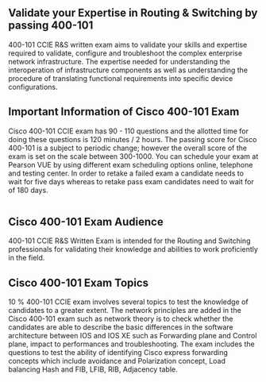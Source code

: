 <h2>Validate your Expertise in Routing &amp; Switching by passing 400-101</h2>

<p>400-101 CCIE R&amp;S written exam aims to validate your skills and expertise required to validate, configure and troubleshoot the complex enterprise network infrastructure. The expertise needed for understanding the interoperation of infrastructure components as well as understanding the procedure of translating functional requirements into specific device configurations.</p>

<h2>Important Information of Cisco 400-101 Exam</h2>

<p>Cisco 400-101 CCIE exam has 90 - 110 questions and the allotted time for doing these questions is 120 minutes / 2 hours. The passing score for Cisco 400-101 is a subject to periodic change; however the overall score of the exam is set on the scale between 300-1000. You can schedule your exam at Pearson VUE by using different exam scheduling options online, telephone and testing center. In order to retake a failed exam a candidate needs to wait for five days whereas to retake pass exam candidates need to wait for of 180 days.</p>

<p><a href="https://www.dumps4success.com/cisco/400-101-dumps"><img alt="" src="http://soperdoper.com/search_portal/uploads/general_banners/1547113073_BANNER-9.png" /></a></p>

<h2>Cisco 400-101 Exam Audience</h2>

<p>400-101 CCIE R&amp;S Written Exam is intended for the Routing and Switching professionals for validating their knowledge and abilities to work proficiently in the field.</p>

<h2>Cisco 400-101 Exam Topics</h2>

<p>10 % 400-101 CCIE exam involves several topics to test the knowledge of candidates to a greater extent. The network principles are added in the Cisco 400-101 exam such as network theory is to check whether the candidates are able to describe the basic differences in the software architecture between IOS and IOS XE such as Forwarding plane and Control plane, impact to performances and troubleshooting. The exam includes the questions to test the ability of identifying Cisco express forwarding concepts which include avoidance and Polarization concept, Load balancing Hash and FIB, LFIB, RIB, Adjacency table.</p>
